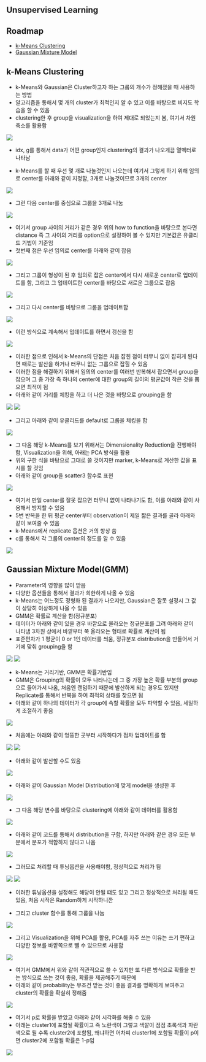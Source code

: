 ## Unsupervised Learning

## Roadmap
- [k-Means Clustering](#k-Means-Clustering)
- [Gaussian Mixture Model](#Gaussian-Mixture-Model)

## k-Means Clustering
- k-Means와 Gaussian은 Cluster하고자 하는 그룹의 개수가 정해졌을 때 사용하는 방법
- 알고리즘을 통해서 몇 개의 cluster가 최적인지 알 수 있고 이를 바탕으로 비지도 학습을 할 수 있음
- clustering한 후 group을 visualization을 하여 제대로 되었는지 봄, 여기서 차원축소를 활용함
<img src="https://s3.us-west-2.amazonaws.com/secure.notion-static.com/9de2016a-13a9-40da-b90a-d35c2a704cd9/Untitled.png?X-Amz-Algorithm=AWS4-HMAC-SHA256&X-Amz-Credential=AKIAT73L2G45O3KS52Y5%2F20210407%2Fus-west-2%2Fs3%2Faws4_request&X-Amz-Date=20210407T025135Z&X-Amz-Expires=86400&X-Amz-Signature=a8c6f9e73679ea6e1a31ef45c928cb1e7abc568709607872e3b300adc4b59a96&X-Amz-SignedHeaders=host&response-content-disposition=filename%20%3D%22Untitled.png%22">

- idx, g를 통해서 data가 어떤 group인지 clustering의 결과가 나오게끔 열벡터로 나타남

- k-Means를 할 때 우선 몇 개로 나눌것인지 나오는데 여기서 그렇게 하기 위해 임의로 center를 아래와 같이 지정함, 3개로 나눌것이므로 3개의 center
<img src="https://s3.us-west-2.amazonaws.com/secure.notion-static.com/629f3165-3e3b-447f-91f1-3ca1648f2b1f/Untitled.png?X-Amz-Algorithm=AWS4-HMAC-SHA256&X-Amz-Credential=AKIAT73L2G45O3KS52Y5%2F20210407%2Fus-west-2%2Fs3%2Faws4_request&X-Amz-Date=20210407T025236Z&X-Amz-Expires=86400&X-Amz-Signature=27a00537535d560fa166d3c37e0f464899bfac0495fd80a33b7fee67c2394728&X-Amz-SignedHeaders=host&response-content-disposition=filename%20%3D%22Untitled.png%22">

- 그런 다음 center를 중심으로 그룹을 3개로 나눔
<img src="https://s3.us-west-2.amazonaws.com/secure.notion-static.com/b41ac034-c4a0-4e82-8678-b63ffe97a883/Untitled.png?X-Amz-Algorithm=AWS4-HMAC-SHA256&X-Amz-Credential=AKIAT73L2G45O3KS52Y5%2F20210407%2Fus-west-2%2Fs3%2Faws4_request&X-Amz-Date=20210407T025256Z&X-Amz-Expires=86400&X-Amz-Signature=edda79f53bce35661e1d50c0381cd4a2705eb8918edf7e57097a39ac29e11149&X-Amz-SignedHeaders=host&response-content-disposition=filename%20%3D%22Untitled.png%22">

- 여기서 group 사이의 거리가 같은 경우 위의 how to function을 바탕으로 본다면 distance 즉 그 사이의 거리를 option으로 설정하여 볼 수 있지만 기본값은 유클리드 기법이 기준임
- 첫번째 점은 우선 임의로 center를 아래와 같이 잡음
<img src="https://s3.us-west-2.amazonaws.com/secure.notion-static.com/2b3db0eb-5a08-4770-a143-049e52bdc8ec/Untitled.png?X-Amz-Algorithm=AWS4-HMAC-SHA256&X-Amz-Credential=AKIAT73L2G45O3KS52Y5%2F20210407%2Fus-west-2%2Fs3%2Faws4_request&X-Amz-Date=20210407T025346Z&X-Amz-Expires=86400&X-Amz-Signature=a21067616b078adfc3172232b73897e0d6d76bb86e63c420af5ca709b98aded7&X-Amz-SignedHeaders=host&response-content-disposition=filename%20%3D%22Untitled.png%22">

- 그리고 그룹이 형성이 된 후 임의로 잡은 center에서 다시 새로운 center로 업데이트를 함, 그리고 그 업데이트한 center를 바탕으로 새로운 그룹으로 잡음
<img src="https://s3.us-west-2.amazonaws.com/secure.notion-static.com/c300299b-a413-4e07-856e-b86a1e88d52f/Untitled.png?X-Amz-Algorithm=AWS4-HMAC-SHA256&X-Amz-Credential=AKIAT73L2G45O3KS52Y5%2F20210407%2Fus-west-2%2Fs3%2Faws4_request&X-Amz-Date=20210407T025422Z&X-Amz-Expires=86400&X-Amz-Signature=a2f47fd2604bf83cce5245dfa6265b81edfd118ea0fd596de8818859bd7a7941&X-Amz-SignedHeaders=host&response-content-disposition=filename%20%3D%22Untitled.png%22">

- 그리고 다시 center를 바탕으로 그룹을 업데이트함
<img src="https://s3.us-west-2.amazonaws.com/secure.notion-static.com/ff684c62-73e3-4566-9cee-21b1e77fa8c6/Untitled.png?X-Amz-Algorithm=AWS4-HMAC-SHA256&X-Amz-Credential=AKIAT73L2G45O3KS52Y5%2F20210407%2Fus-west-2%2Fs3%2Faws4_request&X-Amz-Date=20210407T025438Z&X-Amz-Expires=86400&X-Amz-Signature=9b8aa0ec6c95103a7154d5cf4b0e73dc679d0a499c0a613b6ee5544a9dae1022&X-Amz-SignedHeaders=host&response-content-disposition=filename%20%3D%22Untitled.png%22">

- 이런 방식으로 계속해서 업데이트를 하면서 갱신을 함
<img src="https://s3.us-west-2.amazonaws.com/secure.notion-static.com/1ba04dcb-9faf-4f2b-adac-992737d028e3/Untitled.png?X-Amz-Algorithm=AWS4-HMAC-SHA256&X-Amz-Credential=AKIAT73L2G45O3KS52Y5%2F20210407%2Fus-west-2%2Fs3%2Faws4_request&X-Amz-Date=20210407T025454Z&X-Amz-Expires=86400&X-Amz-Signature=2652b48cd6926d424c6d2b87897679f779409b8d5319784519ee93c289df05ee&X-Amz-SignedHeaders=host&response-content-disposition=filename%20%3D%22Untitled.png%22">

- 이러한 점으로 인해서 k-Means의 단점은 처음 잡힌 점이 터무니 없이 잡히게 된다면 때로는 발산을 하거나 터무니 없는 그룹으로 잡힐 수 있음
- 이러한 점을 해결하기 위해서 임의의 center를 여러번 반복해서 잡으면서 group을 잡으며 그 중 가장 즉 하나의 center에 대한 group의 길이의 평균값이 작은 것을 뽑으면 최적이 됨
- 아래와 같이 거리를 체킹을 하고 더 나은 것을 바탕으로 grouping을 함
<img src="https://s3.us-west-2.amazonaws.com/secure.notion-static.com/20557c21-22e5-45b9-b430-a09e5b58ebc4/Untitled.png?X-Amz-Algorithm=AWS4-HMAC-SHA256&X-Amz-Credential=AKIAT73L2G45O3KS52Y5%2F20210407%2Fus-west-2%2Fs3%2Faws4_request&X-Amz-Date=20210407T025616Z&X-Amz-Expires=86400&X-Amz-Signature=cb0ad150f3dde69734960685c949012c258e87f7d570a4ad4f693ce3ad0d394c&X-Amz-SignedHeaders=host&response-content-disposition=filename%20%3D%22Untitled.png%22">
<img src="https://s3.us-west-2.amazonaws.com/secure.notion-static.com/fbbd184a-80ff-4816-9346-c8403785d997/Untitled.png?X-Amz-Algorithm=AWS4-HMAC-SHA256&X-Amz-Credential=AKIAT73L2G45O3KS52Y5%2F20210407%2Fus-west-2%2Fs3%2Faws4_request&X-Amz-Date=20210407T025623Z&X-Amz-Expires=86400&X-Amz-Signature=6a0005fcaab742d1d4d385516cfa2d96b174a7bd9ca4090ebd89fbf61c37563f&X-Amz-SignedHeaders=host&response-content-disposition=filename%20%3D%22Untitled.png%22">

- 그리고 아래와 같이 유클리드를 default로 그룹을 체킹을 함
<img src="https://s3.us-west-2.amazonaws.com/secure.notion-static.com/63807749-31a0-4bd5-8637-33876f0798d5/Untitled.png?X-Amz-Algorithm=AWS4-HMAC-SHA256&X-Amz-Credential=AKIAT73L2G45O3KS52Y5%2F20210407%2Fus-west-2%2Fs3%2Faws4_request&X-Amz-Date=20210407T025644Z&X-Amz-Expires=86400&X-Amz-Signature=0833782f681c92229a9642515c8d818ec1c5120e82de6a5a10f82f91e8abc281&X-Amz-SignedHeaders=host&response-content-disposition=filename%20%3D%22Untitled.png%22">

- 그 다음 해당 k-Means를 보기 위해서는 Dimensionality Reduction을 진행해야함, Visualization을 위해, 아래는 PCA 방식을 활용
- 위의 구한 식을 바탕으로 그대로 쓸 것이지만 marker, k-Means로 계산한 값을 표시를 할 것임
- 아래와 같이 group을 scatter3 함수로 표현
<img src="https://s3.us-west-2.amazonaws.com/secure.notion-static.com/2460b679-77c5-415f-ba21-3525eaaae9c2/Untitled.png?X-Amz-Algorithm=AWS4-HMAC-SHA256&X-Amz-Credential=AKIAT73L2G45O3KS52Y5%2F20210407%2Fus-west-2%2Fs3%2Faws4_request&X-Amz-Date=20210407T025808Z&X-Amz-Expires=86400&X-Amz-Signature=6dd3f665b5da05a6472ff25c7749377067799a8a3d0ff0ef5806314be0e1f3ae&X-Amz-SignedHeaders=host&response-content-disposition=filename%20%3D%22Untitled.png%22">

- 여기서 만일 center를 잘못 잡으면 터무니 없이 나타나기도 함, 이를 아래와 같이 사용해서 방지할 수 있음 
- 5번 반복을 한 뒤 평균 center부터 observation이 제일 짧은 결과를 골라 아래와 같이 보여줄 수 있음
- k-Means에서 replicate 옵션은 거의 항상 씀
- c를 통해서 각 그룹의 center의 정도를 알 수 있음
<img src="https://s3.us-west-2.amazonaws.com/secure.notion-static.com/7b96d3b7-637f-45b6-88d6-34d78b485260/Untitled.png?X-Amz-Algorithm=AWS4-HMAC-SHA256&X-Amz-Credential=AKIAT73L2G45O3KS52Y5%2F20210407%2Fus-west-2%2Fs3%2Faws4_request&X-Amz-Date=20210407T025926Z&X-Amz-Expires=86400&X-Amz-Signature=2aa20234d87979b39b0345b5066bcf919a6721f0f6ca0f8b399482b0fb697dd3&X-Amz-SignedHeaders=host&response-content-disposition=filename%20%3D%22Untitled.png%22">

## Gaussian Mixture Model(GMM)
- Parameter의 영향을 많이 받음
- 다양한 옵션들을 통해서 결과가 희한하게 나올 수 있음
- k-Means는 어느정도 정형화 된 결과가 나오지만, Gaussian은 잘못 설정시 그 값이 상당히 이상하게 나올 수 있음
- GMM은 확률로 계산을 함(정규분포)
- 데이터가 아래와 같이 있을 경우 바깥으로 올라오는 정규분포를 그려 아래와 같이 나타냄 3차원 상에서 바깥부터 쭉 올라오는 형태로 확률로 계산이 됨
- 표준편차가 1 평균이 0 or 1인 데이터를 씌움, 정규분포 distribution을 만들어서 거기에 맞춰 grouping을 함
<img src="https://s3.us-west-2.amazonaws.com/secure.notion-static.com/0edeafcc-95d5-4e71-a923-8866dd7b1ab3/Untitled.png?X-Amz-Algorithm=AWS4-HMAC-SHA256&X-Amz-Credential=AKIAT73L2G45O3KS52Y5%2F20210407%2Fus-west-2%2Fs3%2Faws4_request&X-Amz-Date=20210407T030118Z&X-Amz-Expires=86400&X-Amz-Signature=478d242e1a0ac2fe9621f9388ecfff78f4658e2fb9d49ce17a8615aec11814f0&X-Amz-SignedHeaders=host&response-content-disposition=filename%20%3D%22Untitled.png%22">
<img src="https://s3.us-west-2.amazonaws.com/secure.notion-static.com/2b005a3e-4c04-43b3-9119-0ed53af7c01d/Untitled.png?X-Amz-Algorithm=AWS4-HMAC-SHA256&X-Amz-Credential=AKIAT73L2G45O3KS52Y5%2F20210407%2Fus-west-2%2Fs3%2Faws4_request&X-Amz-Date=20210407T030127Z&X-Amz-Expires=86400&X-Amz-Signature=29b5b383073d002256db845cdd6a8a6f232303f2a607f31caeb172718c9c560b&X-Amz-SignedHeaders=host&response-content-disposition=filename%20%3D%22Untitled.png%22">

- k-Means는 거리기반, GMM은 확률기반임
- GMM은 Grouping의 확률이 모두 나타나는데 그 중 가장 높은 확률 부분의 group으로 들어가서 나옴, 처음엔 랜덤하기 때문에 발산하게 되는 경우도 있지만 Replicate를 통해서 반복을 하여 최적의 상태를 찾으면 됨
- 아래와 같이 하나의 데이터가 각 group에 속할 확률을 모두 파악할 수 있음, 세밀하게 조절하기 좋음
<img src="https://s3.us-west-2.amazonaws.com/secure.notion-static.com/5f7dacd9-d59a-4799-8020-6eeb50023a25/Untitled.png?X-Amz-Algorithm=AWS4-HMAC-SHA256&X-Amz-Credential=AKIAT73L2G45O3KS52Y5%2F20210407%2Fus-west-2%2Fs3%2Faws4_request&X-Amz-Date=20210407T030327Z&X-Amz-Expires=86400&X-Amz-Signature=96a53893bb3e5478d6fbe5f0abc6dacda8733d0971e9890048177892f6237115&X-Amz-SignedHeaders=host&response-content-disposition=filename%20%3D%22Untitled.png%22">

- 처음에는 아래와 같이 엉뚱한 곳부터 시작하다가 점차 업데이트를 함
<img src="https://s3.us-west-2.amazonaws.com/secure.notion-static.com/5d386e70-4c47-4057-b6f9-b6b692991b03/Untitled.png?X-Amz-Algorithm=AWS4-HMAC-SHA256&X-Amz-Credential=AKIAT73L2G45O3KS52Y5%2F20210407%2Fus-west-2%2Fs3%2Faws4_request&X-Amz-Date=20210407T030356Z&X-Amz-Expires=86400&X-Amz-Signature=3579d57685fa696a713a21ab5126be7412d37e5b54cf9faa7e6c56f026e0def0&X-Amz-SignedHeaders=host&response-content-disposition=filename%20%3D%22Untitled.png%22">
<img src="https://s3.us-west-2.amazonaws.com/secure.notion-static.com/5231dbbf-3e76-4db5-9ff8-6df10ed5a49f/Untitled.png?X-Amz-Algorithm=AWS4-HMAC-SHA256&X-Amz-Credential=AKIAT73L2G45O3KS52Y5%2F20210407%2Fus-west-2%2Fs3%2Faws4_request&X-Amz-Date=20210407T030403Z&X-Amz-Expires=86400&X-Amz-Signature=f9ff6db1d1918ce50cf92692f8e1178f54545b23486499abdf7086560448e041&X-Amz-SignedHeaders=host&response-content-disposition=filename%20%3D%22Untitled.png%22">

- 아래와 같이 발산할 수도 있음
<img src="https://s3.us-west-2.amazonaws.com/secure.notion-static.com/c85665b2-0703-40d0-a378-f51638c19398/Untitled.png?X-Amz-Algorithm=AWS4-HMAC-SHA256&X-Amz-Credential=AKIAT73L2G45O3KS52Y5%2F20210407%2Fus-west-2%2Fs3%2Faws4_request&X-Amz-Date=20210407T030418Z&X-Amz-Expires=86400&X-Amz-Signature=199758393626a592730c6edeab50b7329338baf9b4cbc2d6602a0281376782c7&X-Amz-SignedHeaders=host&response-content-disposition=filename%20%3D%22Untitled.png%22">

- 아래와 같이 Gaussian Model Distribution에 맞게 model을 생성한 후
<img src="https://s3.us-west-2.amazonaws.com/secure.notion-static.com/e11ab8bc-f096-4f03-8d55-56e528356ec7/Untitled.png?X-Amz-Algorithm=AWS4-HMAC-SHA256&X-Amz-Credential=AKIAT73L2G45O3KS52Y5%2F20210407%2Fus-west-2%2Fs3%2Faws4_request&X-Amz-Date=20210407T030449Z&X-Amz-Expires=86400&X-Amz-Signature=197d1c5c48cbb75b8e1a674b6cdbfd866e1583cf6ff4365c6cef3c8350c78980&X-Amz-SignedHeaders=host&response-content-disposition=filename%20%3D%22Untitled.png%22">

- 그 다음 해당 변수를 바탕으로 clustering에 아래와 같이 데이터를 활용함
<img src="https://s3.us-west-2.amazonaws.com/secure.notion-static.com/32afeeb0-59d5-4c34-af35-ac51486c5f3d/Untitled.png?X-Amz-Algorithm=AWS4-HMAC-SHA256&X-Amz-Credential=AKIAT73L2G45O3KS52Y5%2F20210407%2Fus-west-2%2Fs3%2Faws4_request&X-Amz-Date=20210407T030511Z&X-Amz-Expires=86400&X-Amz-Signature=71bee29dc14210e736b587117f5d5760e1e56ae009e9861fc53adc810c3f828f&X-Amz-SignedHeaders=host&response-content-disposition=filename%20%3D%22Untitled.png%22">

- 아래와 같이 코드를 통해서 distribution을 구함, 하지만 아래와 같은 경우 모든 부분에서 분포가 적합하지 않다고 나옴
<img src="https://s3.us-west-2.amazonaws.com/secure.notion-static.com/d139eaeb-b08b-4ee2-b340-6040ad2b062e/Untitled.png?X-Amz-Algorithm=AWS4-HMAC-SHA256&X-Amz-Credential=AKIAT73L2G45O3KS52Y5%2F20210407%2Fus-west-2%2Fs3%2Faws4_request&X-Amz-Date=20210407T030544Z&X-Amz-Expires=86400&X-Amz-Signature=1cd73961db10080be796879f043f45f36546dd9655abb62e7c6ced6cbf5474b3&X-Amz-SignedHeaders=host&response-content-disposition=filename%20%3D%22Untitled.png%22">

- 그러므로 처리할 때 튜닝옵션을 사용해야함, 정상적으로 처리가 됨
<img src="https://s3.us-west-2.amazonaws.com/secure.notion-static.com/08265f7f-2e94-4543-b8fe-54a376d3133b/Untitled.png?X-Amz-Algorithm=AWS4-HMAC-SHA256&X-Amz-Credential=AKIAT73L2G45O3KS52Y5%2F20210407%2Fus-west-2%2Fs3%2Faws4_request&X-Amz-Date=20210407T030610Z&X-Amz-Expires=86400&X-Amz-Signature=f4baa3de9329e0069949cb847b87fc3a8ce4ff209acfef8a44d51cbdb00a2dd2&X-Amz-SignedHeaders=host&response-content-disposition=filename%20%3D%22Untitled.png%22">
<img src="https://s3.us-west-2.amazonaws.com/secure.notion-static.com/a2ffa550-fd38-4c15-bfff-eb9f9a0f0d4b/Untitled.png?X-Amz-Algorithm=AWS4-HMAC-SHA256&X-Amz-Credential=AKIAT73L2G45O3KS52Y5%2F20210407%2Fus-west-2%2Fs3%2Faws4_request&X-Amz-Date=20210407T030618Z&X-Amz-Expires=86400&X-Amz-Signature=66c4f8f32ee286261ebb3f7fa299722aba7e5fdd1afb90f7932e39139e94699f&X-Amz-SignedHeaders=host&response-content-disposition=filename%20%3D%22Untitled.png%22">

- 이러한 튜닝옵션을 설정해도 해당이 안될 떄도 있고 그리고 정상적으로 처리될 때도 있음, 처음 시작은 Random하게 시작하니깐

- 그리고 cluster 함수를 통해 그룹을 나눔
<img src="https://s3.us-west-2.amazonaws.com/secure.notion-static.com/0d288dce-d10e-48aa-820a-5689f0e27582/Untitled.png?X-Amz-Algorithm=AWS4-HMAC-SHA256&X-Amz-Credential=AKIAT73L2G45O3KS52Y5%2F20210407%2Fus-west-2%2Fs3%2Faws4_request&X-Amz-Date=20210407T030704Z&X-Amz-Expires=86400&X-Amz-Signature=8db0186851f432d3dc6f57e8b0abea17b848a4e6f7c5becacf0e36de060bb2b2&X-Amz-SignedHeaders=host&response-content-disposition=filename%20%3D%22Untitled.png%22">

- 그리고 Visualization을 위해 PCA를 활용, PCA를 자주 쓰는 이유는 쓰기 편하고 다양한 정보를 바깥쪽으로 뺄 수 있으므로 사용함
<img src="https://s3.us-west-2.amazonaws.com/secure.notion-static.com/5d1cfaec-e838-4007-96f5-721103553ade/Untitled.png?X-Amz-Algorithm=AWS4-HMAC-SHA256&X-Amz-Credential=AKIAT73L2G45O3KS52Y5%2F20210407%2Fus-west-2%2Fs3%2Faws4_request&X-Amz-Date=20210407T030741Z&X-Amz-Expires=86400&X-Amz-Signature=4ebac83e4a6b46dc021eeb4892060ba3fd0514bfdfdc20ce7001f1291bde6d19&X-Amz-SignedHeaders=host&response-content-disposition=filename%20%3D%22Untitled.png%22">

- 여기서 GMM에서 위와 같이 직관적으로 쓸 수 있지만 또 다른 방식으로 확률을 받는 방식으로 쓰는 것이 좋음, 확률을 제공해주기 때문에
- 아래와 같이 probability는 무조건 받는 것이 좋음 결과를 명확하게 보여주고 cluster의 확률을 확실히 정해줌
<img src="https://s3.us-west-2.amazonaws.com/secure.notion-static.com/3c29ed6f-2bad-4cc6-9d05-a057badb8933/Untitled.png?X-Amz-Algorithm=AWS4-HMAC-SHA256&X-Amz-Credential=AKIAT73L2G45O3KS52Y5%2F20210407%2Fus-west-2%2Fs3%2Faws4_request&X-Amz-Date=20210407T030835Z&X-Amz-Expires=86400&X-Amz-Signature=196b7376190c4999ea863b22281a781de8d40ba1fe817364ed083414acff5f9c&X-Amz-SignedHeaders=host&response-content-disposition=filename%20%3D%22Untitled.png%22">

- 여기서 p로 확률을 받았고 아래와 같이 시각화를 해줄 수 있음
- 아래는 cluster1에 포함될 확률이고 즉 노란색이 그렇고 색깔이 점점 초록색과 파란색으로 될 수록 cluster2에 포함됨, 왜냐하면 어차피 cluster1에 포함될 확률이 p이면 cluster2에 포함될 확률은 1-p임
<img src="https://s3.us-west-2.amazonaws.com/secure.notion-static.com/f88af8a0-a969-40c8-9dbc-5e4b0cb5b5c8/Untitled.png?X-Amz-Algorithm=AWS4-HMAC-SHA256&X-Amz-Credential=AKIAT73L2G45O3KS52Y5%2F20210407%2Fus-west-2%2Fs3%2Faws4_request&X-Amz-Date=20210407T030951Z&X-Amz-Expires=86400&X-Amz-Signature=26989033309822d017691476d232f2214937249ee1c3a4055c6f6a07706045fb&X-Amz-SignedHeaders=host&response-content-disposition=filename%20%3D%22Untitled.png%22">

